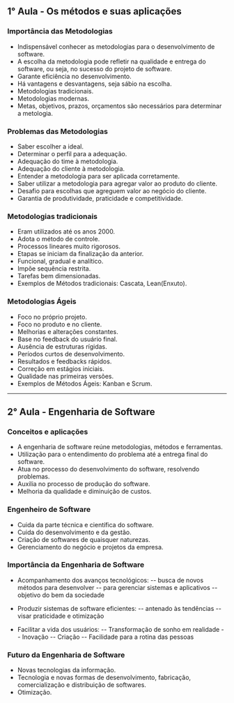 ## 1° Aula - Os métodos e suas aplicações

### Importância das Metodologias

- Indispensável conhecer as metodologias para o desenvolvimento de software.
- A escolha da metodologia pode refletir na qualidade e entrega do software, ou seja, no sucesso do projeto de software.
- Garante eficiência no desenvolvimento.
- Há vantagens e desvantagens, seja sábio na escolha.
- Metodologias tradicionais.
- Metodologias modernas.
- Metas, objetivos, prazos, orçamentos são necessários para determinar a metologia.

### Problemas das Metodologias

- Saber escolher a ideal.
- Determinar o perfil para a adequação.
- Adequação do time à metodologia.
- Adequação do cliente à metodologia.
- Entender a metodologia para ser aplicada corretamente.
- Saber utilizar a metodologia para agregar valor ao produto do cliente.
- Desafio para escolhas que agreguem valor ao negócio do cliente.
- Garantia de produtividade, praticidade e competitividade.

### Metodologias tradicionais

- Eram utilizados até os anos 2000.
- Adota o método de controle.
- Processos lineares muito rigorosos.
- Etapas se iniciam da finalização da anterior.
- Funcional, gradual e analítico.
- Impõe sequência restrita.
- Tarefas bem dimensionadas.
- Exemplos de Métodos tradicionais: Cascata, Lean(Enxuto).

### Metodologias Ágeis

- Foco no próprio projeto.
- Foco no produto e no cliente.
- Melhorias e alterações constantes.
- Base no feedback do usuário final.
- Ausência de estruturas rígidas.
- Períodos curtos de desenvolvimento.
- Resultados e feedbacks rápidos.
- Correção em estágios iniciais.
- Qualidade nas primeiras versões.
- Exemplos de Métodos Ágeis: Kanban e Scrum.

---

## 2° Aula - Engenharia de Software

### Conceitos e aplicações

- A engenharia de software reúne metodologias, métodos e ferramentas.
- Utilização para o entendimento do problema até a entrega final do software.
- Atua no processo do desenvolvimento do software, resolvendo problemas.
- Auxilia no processo de produção do software.
- Melhoria da qualidade e diminuição de custos.

### Engenheiro de Software

- Cuida da parte técnica e científica do software.
- Cuida do desenvolvimento e da gestão.
- Criação de softwares de quaisquer naturezas.
- Gerenciamento do negócio e projetos da empresa.

### Importância da Engenharia de Software

- Acompanhamento dos avanços tecnológicos:
-- busca de novos métodos para desenvolver
-- para gerenciar sistemas e aplicativos
-- objetivo do bem da sociedade

- Produzir sistemas de software eficientes:
-- antenado às tendências
-- visar praticidade e otimização

- Facilitar a vida dos usuários:
-- Transformação de sonho em realidade
-- Inovação
-- Criação
-- Facilidade para a rotina das pessoas

### Futuro da Engenharia de Software

- Novas tecnologias da informação.
- Tecnologia e novas formas de desenvolvimento, fabricação, comercialização e distribuição de softwares.
- Otimização.

